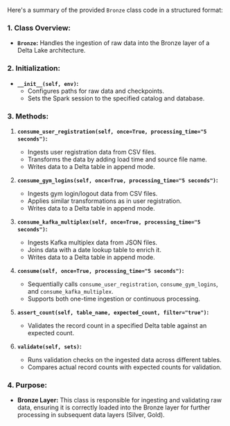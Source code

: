 Here's a summary of the provided `Bronze` class code in a structured format:

### **1. Class Overview:**
- **`Bronze`:** Handles the ingestion of raw data into the Bronze layer of a Delta Lake architecture.

### **2. Initialization:**
- **`__init__(self, env)`:**
  - Configures paths for raw data and checkpoints.
  - Sets the Spark session to the specified catalog and database.

### **3. Methods:**

1. **`consume_user_registration(self, once=True, processing_time="5 seconds")`:**
   - Ingests user registration data from CSV files.
   - Transforms the data by adding load time and source file name.
   - Writes data to a Delta table in append mode.

2. **`consume_gym_logins(self, once=True, processing_time="5 seconds")`:**
   - Ingests gym login/logout data from CSV files.
   - Applies similar transformations as in user registration.
   - Writes data to a Delta table in append mode.

3. **`consume_kafka_multiplex(self, once=True, processing_time="5 seconds")`:**
   - Ingests Kafka multiplex data from JSON files.
   - Joins data with a date lookup table to enrich it.
   - Writes data to a Delta table in append mode.

4. **`consume(self, once=True, processing_time="5 seconds")`:**
   - Sequentially calls `consume_user_registration`, `consume_gym_logins`, and `consume_kafka_multiplex`.
   - Supports both one-time ingestion or continuous processing.

5. **`assert_count(self, table_name, expected_count, filter="true")`:**
   - Validates the record count in a specified Delta table against an expected count.

6. **`validate(self, sets)`:**
   - Runs validation checks on the ingested data across different tables.
   - Compares actual record counts with expected counts for validation.

### **4. Purpose:**
- **Bronze Layer:** This class is responsible for ingesting and validating raw data, ensuring it is correctly loaded into the Bronze layer for further processing in subsequent data layers (Silver, Gold).

